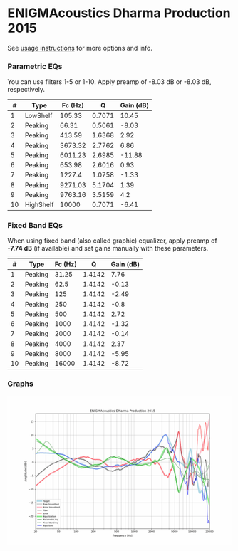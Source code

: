 # ENIGMAcoustics Dharma Production 2015
See [usage instructions](https://github.com/jaakkopasanen/AutoEq#usage) for more options and info.

### Parametric EQs
You can use filters 1-5 or 1-10. Apply preamp of -8.03 dB or -8.03 dB, respectively.

|   # | Type      |   Fc (Hz) |      Q |   Gain (dB) |
|-----|-----------|-----------|--------|-------------|
|   1 | LowShelf  |    105.33 | 0.7071 |       10.45 |
|   2 | Peaking   |     66.31 | 0.5061 |       -8.03 |
|   3 | Peaking   |    413.59 | 1.6368 |        2.92 |
|   4 | Peaking   |   3673.32 | 2.7762 |        6.86 |
|   5 | Peaking   |   6011.23 | 2.6985 |      -11.88 |
|   6 | Peaking   |    653.98 | 2.6016 |        0.93 |
|   7 | Peaking   |   1227.4  | 1.0758 |       -1.33 |
|   8 | Peaking   |   9271.03 | 5.1704 |        1.39 |
|   9 | Peaking   |   9763.16 | 3.5159 |        4.2  |
|  10 | HighShelf |  10000    | 0.7071 |       -6.41 |

### Fixed Band EQs
When using fixed band (also called graphic) equalizer, apply preamp of **-7.74 dB** (if available) and set gains manually with these parameters.

|   # | Type    |   Fc (Hz) |      Q |   Gain (dB) |
|-----|---------|-----------|--------|-------------|
|   1 | Peaking |     31.25 | 1.4142 |        7.76 |
|   2 | Peaking |     62.5  | 1.4142 |       -0.13 |
|   3 | Peaking |    125    | 1.4142 |       -2.49 |
|   4 | Peaking |    250    | 1.4142 |       -0.8  |
|   5 | Peaking |    500    | 1.4142 |        2.72 |
|   6 | Peaking |   1000    | 1.4142 |       -1.32 |
|   7 | Peaking |   2000    | 1.4142 |       -0.14 |
|   8 | Peaking |   4000    | 1.4142 |        2.37 |
|   9 | Peaking |   8000    | 1.4142 |       -5.95 |
|  10 | Peaking |  16000    | 1.4142 |       -8.72 |

### Graphs
![](./ENIGMAcoustics%20Dharma%20Production%202015.png)
